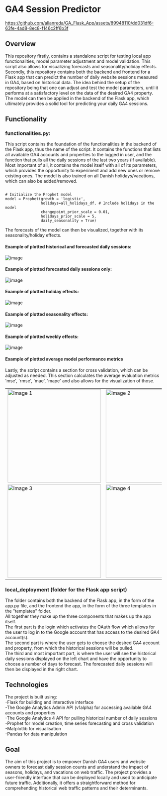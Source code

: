 # GA4 Session Predictor

https://github.com/allanreda/GA_Flask_App/assets/89948110/dd031df6-63fe-4ad8-8ec8-f146c2ff6b3f  
  
## Overview
This repository firstly, contains a standalone script for testing local app functionalities, model parameter adjustment and model validation. This script also allows for visualizing forecasts and seasonality/holiday effects. Secondly, this repository contains both the backend and frontend for a Flask app that can predict the number of daily website sessions measured in GA4, based on historical data. The idea behind the setup of the repository being that one can adjust and test the model parameters, until it performs at a satisfactory level on the data of the desired GA4 property. The model can then be applied in the backend of the Flask app, which ultimately provides a solid tool for predicting your daily GA4 sessions.

## Functionality

### functionalities.py:
This script contains the foundation of the functionalities in the backend of the Flask app, thus the name of the script. It contains the functions that lists all available GA4 accounts and properties to the logged in user, and the function that pulls all the daily sessions of the last two years (if available).   
Most important of all, it contains the model itself with all of its parameters, which provides the opportunity to experiment and add new ones or remove existing ones. The model is also trained on all Danish holidays/vacations, which can also be added/removed.   
<pre lang="no-highlight"><code>
# Initialize the Prophet model
model = Prophet(growth = 'logistic',
                holidays=all_holidays_df, # Include holidays in the model
                changepoint_prior_scale = 0.01,
                holidays_prior_scale = 5,
                daily_seasonality = True)
</code></pre>
The forecasts of the model can then be visualized, together with its seasonality/holiday effects.  

#### Example of plotted historical and forecasted daily sessions:  
![image](https://github.com/allanreda/GA_Flask_App/assets/89948110/569e8b9b-4f99-49e8-bc7b-c1f4fd9c6b60)
  
#### Example of plotted forecasted daily sessions only:  
![image](https://github.com/allanreda/GA_Flask_App/assets/89948110/8f3dd978-ae7d-484f-805b-b4ba1daa033b)

#### Example of plotted holiday effects:  
![image](https://github.com/allanreda/GA_Flask_App/assets/89948110/10aae05c-f7a9-4690-bef9-d785cf9117ea)  

#### Example of plotted seasonality effects:  
![image](https://github.com/allanreda/GA_Flask_App/assets/89948110/4e597bef-072e-43c0-9389-66b89fa5a6ae)

#### Example of plotted weekly effects:  
![image](https://github.com/allanreda/GA_Flask_App/assets/89948110/2889c825-7bd0-4d4e-b03b-0d88dbae2d0e)  
  
#### Example of plotted average model performance metrics  

Lastly, the script contains a section for cross validation, which can be adjusted as needed. This section calculates the average evaluation metrics 'mse', 'rmse', 'mae', 'mape' and also allows for the visualization of those.  

<table>
  <tr>
    <td><img src="https://github.com/allanreda/GA_Flask_App/assets/89948110/0778b091-8c8c-484c-94d1-2bd6b453855f" alt="Image 1" width="300"/></td>
    <td><img src="https://github.com/allanreda/GA_Flask_App/assets/89948110/86dd8e57-0cb6-4e31-9b53-d3741d2e0a42" alt="Image 2" width="300"/></td>
  </tr>
  <tr>
    <td><img src="https://github.com/allanreda/GA_Flask_App/assets/89948110/071ed5bb-c9d5-42b4-a3c9-4eaa93a279c4" alt="Image 3" width="300"/></td>
    <td><img src="https://github.com/allanreda/GA_Flask_App/assets/89948110/f1518ef9-45e9-47c4-a7cf-432dd9881ab2" alt="Image 4" width="300"/></td>
  </tr>
</table>

### local_deployment (folder for the Flask app script)
The folder contains both the backend of the Flask app, in the form of the app.py file, and the frontend the app, in the form of the three templates in the "templates" folder.  
All together they make up the three components that makes up the app itself.  
The first part is the login which activates the OAuth flow which allows for the user to log in to the Google account that has access to the desired GA4 account(s).  
The second part is where the user gets to choose the desired GA4 account and property, from which the historical sessions will be pulled.  
The third and most important part, is where the user will see the historical daily sessions displayed on the left chart and have the opportunity to choose a number of days to forecast. The forecasted daily sessions will then be displayed in the right chart.

## Technologies  
The project is built using:  
-Flask for building and interactive interface  
-The Google Analytics Admin API (v1alpha) for accessing available GA4 accounts and properties  
-The Google Analytics 4 API for pulling historical number of daily sessions  
-Prophet for model creation, time series forecasting and cross validation  
-Matplotlib for visualisation  
-Pandas for data manipulation

## Goal
The aim of this project is to empower Danish GA4 users and website owners to forecast daily session counts and understand the impact of seasons, holidays, and vacations on web traffic. The project provides a user-friendly interface that can be deployed locally and used to anticipate future traffic. Additionally, it offers a straightforward method for comprehending historical web traffic patterns and their determinants.

